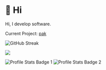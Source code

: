# 👋 Hi
Hi, I develop software.

Current Project: [pak](https://github.com/Interfiber/pak.git)

![GitHub Streak](http://github-readme-streak-stats.herokuapp.com?user=Interfiber&theme=dark&hide_border=true&date_format=M%20j%5B%2C%20Y%5D)

![](https://github-profile-trophy.vercel.app/?username=Interfiber)

![Profile Stats Badge 1](https://github-readme-stats.vercel.app/api/top-langs/?username=Interfiber&hide=javascript,html)
![Profile Stats Badge 2](https://github-readme-stats.vercel.app/api?username=Interfiber)
